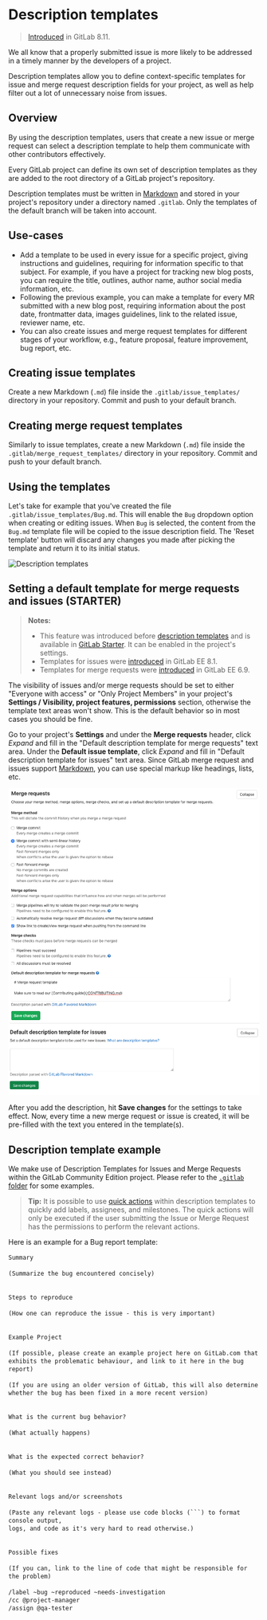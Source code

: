 # Description templates

>[Introduced][ce-4981] in GitLab 8.11.

We all know that a properly submitted issue is more likely to be addressed in
a timely manner by the developers of a project.

Description templates allow you to define context-specific templates for issue
and merge request description fields for your project, as well as help filter
out a lot of unnecessary noise from issues.

## Overview

By using the description templates, users that create a new issue or merge
request can select a description template to help them communicate with other
contributors effectively.

Every GitLab project can define its own set of description templates as they
are added to the root directory of a GitLab project's repository.

Description templates must be written in [Markdown](../markdown.md) and stored
in your project's repository under a directory named `.gitlab`. Only the
templates of the default branch will be taken into account.

## Use-cases

- Add a template to be used in every issue for a specific project,
  giving instructions and guidelines, requiring for information specific to that subject.
  For example, if you have a project for tracking new blog posts, you can require the
  title, outlines, author name, author social media information, etc.
- Following the previous example, you can make a template for every MR submitted
  with a new blog post, requiring information about the post date, frontmatter data,
  images guidelines, link to the related issue, reviewer name, etc.
- You can also create issues and merge request templates for different
  stages of your workflow, e.g., feature proposal, feature improvement, bug report, etc.

## Creating issue templates

Create a new Markdown (`.md`) file inside the `.gitlab/issue_templates/`
directory in your repository. Commit and push to your default branch.

## Creating merge request templates

Similarly to issue templates, create a new Markdown (`.md`) file inside the
`.gitlab/merge_request_templates/` directory in your repository. Commit and
push to your default branch.

## Using the templates

Let's take for example that you've created the file `.gitlab/issue_templates/Bug.md`.
This will enable the `Bug` dropdown option when creating or editing issues. When
`Bug` is selected, the content from the `Bug.md` template file will be copied
to the issue description field. The 'Reset template' button will discard any
changes you made after picking the template and return it to its initial status.

![Description templates](img/description_templates.png)

## Setting a default template for merge requests and issues  **(STARTER)**

> **Notes:**
>
> - This feature was introduced before [description templates](#overview) and is
>   available in [GitLab Starter][products]. It can be enabled
>   in the project's settings.
> - Templates for issues were [introduced][ee-28] in GitLab EE 8.1.
> - Templates for merge requests were [introduced][ee-7478ece] in GitLab EE 6.9.

The visibility of issues and/or merge requests should be set to either "Everyone
with access" or "Only Project Members" in your project's **Settings / Visibility, project features, permissions** section, otherwise the
template text areas won't show. This is the default behavior so in most cases
you should be fine.

Go to your project's **Settings** and under the **Merge requests** header, click *Expand* and fill in the "Default description template
for merge requests" text area. Under the **Default issue template**, click *Expand* and fill in "Default description template for issues" text area. Since GitLab merge request and issues
 support [Markdown](../markdown.md), you can use special markup like
headings, lists, etc.

![Default merge request description templates](img/description_templates_merge_request_settings.png)
![Default issue description templates](img/description_templates_issue_settings.png)

After you add the description, hit **Save changes** for the settings to take
effect. Now, every time a new merge request or issue is created, it will be
pre-filled with the text you entered in the template(s).

## Description template example

We make use of Description Templates for Issues and Merge Requests within the GitLab Community Edition project. Please refer to the [`.gitlab` folder][gitlab-ce-templates] for some examples.

> **Tip:**
It is possible to use [quick actions](quick_actions.md) within description templates to quickly add labels, assignees, and milestones. The quick actions will only be executed if the user submitting the Issue or Merge Request has the permissions to perform the relevant actions.

Here is an example for a Bug report template:

```
Summary

(Summarize the bug encountered concisely)


Steps to reproduce

(How one can reproduce the issue - this is very important)


Example Project

(If possible, please create an example project here on GitLab.com that exhibits the problematic behaviour, and link to it here in the bug report)

(If you are using an older version of GitLab, this will also determine whether the bug has been fixed in a more recent version)


What is the current bug behavior?

(What actually happens)


What is the expected correct behavior?

(What you should see instead)


Relevant logs and/or screenshots

(Paste any relevant logs - please use code blocks (```) to format console output,
logs, and code as it's very hard to read otherwise.)


Possible fixes

(If you can, link to the line of code that might be responsible for the problem)

/label ~bug ~reproduced ~needs-investigation
/cc @project-manager
/assign @qa-tester
```

[ce-4981]: https://gitlab.com/gitlab-org/gitlab-ce/merge_requests/4981
[gitlab-ce-templates]: https://gitlab.com/gitlab-org/gitlab-ce/tree/master/.gitlab
[ee-28]: https://gitlab.com/gitlab-org/gitlab-ee/merge_requests/28 "Merge Request for adding issues template"
[ee-7478ece]: https://gitlab.com/gitlab-org/gitlab-ee/commit/7478ece8b48e80782b5465b96c79f85cc91d391b "Commit that introduced merge requests templates"
[products]: https://about.gitlab.com/pricing/
